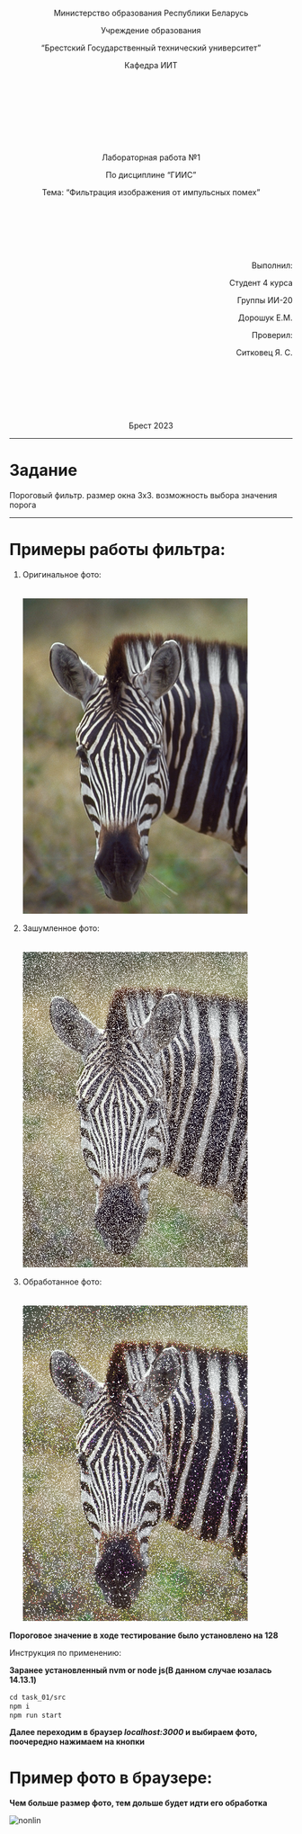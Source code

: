 <p align="center"> Министерство образования Республики Беларусь</p>
<p align="center">Учреждение образования</p>
<p align="center">“Брестский Государственный технический университет”</p>
<p align="center">Кафедра ИИТ</p>
<br><br><br><br><br><br><br>
<p align="center">Лабораторная работа №1</p>
<p align="center">По дисциплине “ГИИС”</p>
<p align="center">Тема: “Фильтрация изображения от импульсных помех”</p>
<br><br><br><br><br>
<p align="right">Выполнил:</p>
<p align="right">Студент 4 курса</p>
<p align="right">Группы ИИ-20</p>
<p align="right">Дорошук Е.М.</p>
<p align="right">Проверил:</p>
<p align="right">Ситковец Я. С.</p>
<br><br><br><br><br>
<p align="center">Брест 2023</p>

---

# Задание

Пороговый фильтр. размер окна 3х3. возможность выбора значения порога

---

# Примеры работы фильтра:

1. Оригинальное фото:
   <br><br><br>
   ![nonlin](pictures/input.bmp)

2. Зашумленное фото:
   <br><br><br>
   ![nonlin](pictures/noise_input.bmp)

3. Обработанное фото:
   <br><br><br>
   ![nonlin](pictures/clear_input.bmp)

**Пороговое значение в ходе тестирование было установлено на 128**

Инструкция по применению:

**Заранее установленный nvm or node js(В данном случае юзалась 14.13.1)**

```
cd task_01/src
npm i
npm run start
```

**Далее переходим в браузер _localhost:3000_ и выбираем фото, поочередно нажимаем на кнопки**

# Пример фото в браузере:

**Чем больше размер фото, тем дольше будет идти его обработка**

![nonlin](pictures/interface.png)
